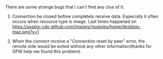 There are some strange bugs that i can't find any clue of it.

1. Connection be closed before completely receive data. Especially it often occurs when resource type is image. Last times happened on https://assets-cdn.github.com/images/modules/home/desktop-mac.png?v=1

2. When the connect receive a "Connection reset by peer" error, the remote side would be exited without any other information(thanks for GFW help me found this problem).
